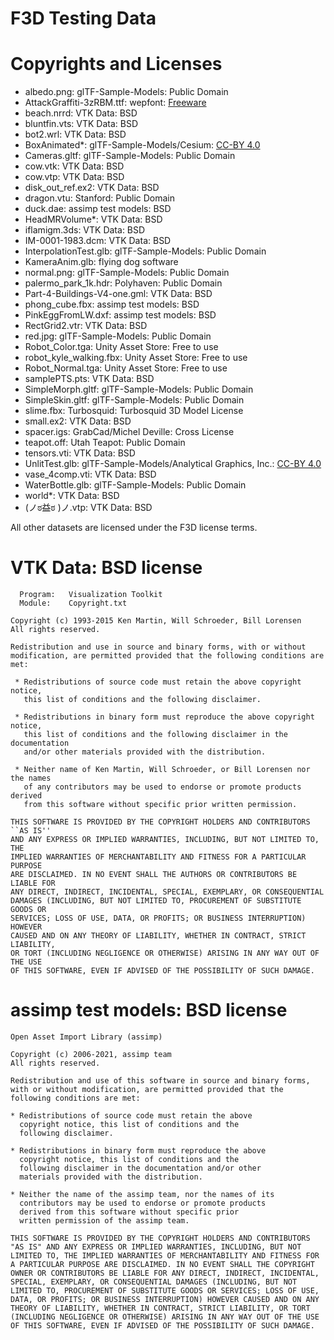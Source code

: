 # F3D Testing Data

# Copyrights and Licenses

- albedo.png: glTF-Sample-Models: Public Domain
- AttackGraffiti-3zRBM.ttf: wepfont: [Freeware](https://www.fontspace.com/a-attack-graffiti-font-f45529)
- beach.nrrd: VTK Data: BSD
- bluntfin.vts: VTK Data: BSD
- bot2.wrl: VTK Data: BSD
- BoxAnimated*: glTF-Sample-Models/Cesium: [CC-BY 4.0](https://creativecommons.org/licenses/by/4.0/)
- Cameras.gltf: glTF-Sample-Models: Public Domain
- cow.vtk: VTK Data: BSD
- cow.vtp: VTK Data: BSD
- disk_out_ref.ex2: VTK Data: BSD
- dragon.vtu: Stanford: Public Domain
- duck.dae: assimp test models: BSD
- HeadMRVolume*: VTK Data: BSD
- iflamigm.3ds: VTK Data: BSD
- IM-0001-1983.dcm: VTK Data: BSD
- InterpolationTest.glb: glTF-Sample-Models: Public Domain
- KameraAnim.glb: flying dog software
- normal.png: glTF-Sample-Models: Public Domain
- palermo_park_1k.hdr: Polyhaven: Public Domain
- Part-4-Buildings-V4-one.gml: VTK Data: BSD
- phong_cube.fbx: assimp test models: BSD
- PinkEggFromLW.dxf: assimp test models: BSD
- RectGrid2.vtr: VTK Data: BSD
- red.jpg: glTF-Sample-Models: Public Domain
- Robot_Color.tga: Unity Asset Store: Free to use
- robot_kyle_walking.fbx: Unity Asset Store: Free to use
- Robot_Normal.tga: Unity Asset Store: Free to use
- samplePTS.pts: VTK Data: BSD
- SimpleMorph.gltf: glTF-Sample-Models: Public Domain
- SimpleSkin.gltf: glTF-Sample-Models: Public Domain
- slime.fbx: Turbosquid: Turbosquid 3D Model License
- small.ex2: VTK Data: BSD 
- spacer.igs: GrabCad/Michel Deville: Cross License
- teapot.off: Utah Teapot: Public Domain
- tensors.vti: VTK Data: BSD
- UnlitTest.glb: glTF-Sample-Models/Analytical Graphics, Inc.: [CC-BY 4.0](https://creativecommons.org/licenses/by/4.0/)
- vase_4comp.vti: VTK Data: BSD
- WaterBottle.glb: glTF-Sample-Models: Public Domain
- world*: VTK Data: BSD
- (ノಠ益ಠ )ノ.vtp: VTK Data: BSD

All other datasets are licensed under the F3D license terms.

# VTK Data: BSD license

```
  Program:   Visualization Toolkit
  Module:    Copyright.txt

Copyright (c) 1993-2015 Ken Martin, Will Schroeder, Bill Lorensen
All rights reserved.

Redistribution and use in source and binary forms, with or without
modification, are permitted provided that the following conditions are met:

 * Redistributions of source code must retain the above copyright notice,
   this list of conditions and the following disclaimer.

 * Redistributions in binary form must reproduce the above copyright notice,
   this list of conditions and the following disclaimer in the documentation
   and/or other materials provided with the distribution.

 * Neither name of Ken Martin, Will Schroeder, or Bill Lorensen nor the names
   of any contributors may be used to endorse or promote products derived
   from this software without specific prior written permission.

THIS SOFTWARE IS PROVIDED BY THE COPYRIGHT HOLDERS AND CONTRIBUTORS ``AS IS''
AND ANY EXPRESS OR IMPLIED WARRANTIES, INCLUDING, BUT NOT LIMITED TO, THE
IMPLIED WARRANTIES OF MERCHANTABILITY AND FITNESS FOR A PARTICULAR PURPOSE
ARE DISCLAIMED. IN NO EVENT SHALL THE AUTHORS OR CONTRIBUTORS BE LIABLE FOR
ANY DIRECT, INDIRECT, INCIDENTAL, SPECIAL, EXEMPLARY, OR CONSEQUENTIAL
DAMAGES (INCLUDING, BUT NOT LIMITED TO, PROCUREMENT OF SUBSTITUTE GOODS OR
SERVICES; LOSS OF USE, DATA, OR PROFITS; OR BUSINESS INTERRUPTION) HOWEVER
CAUSED AND ON ANY THEORY OF LIABILITY, WHETHER IN CONTRACT, STRICT LIABILITY,
OR TORT (INCLUDING NEGLIGENCE OR OTHERWISE) ARISING IN ANY WAY OUT OF THE USE
OF THIS SOFTWARE, EVEN IF ADVISED OF THE POSSIBILITY OF SUCH DAMAGE.
```

# assimp test models: BSD license

```
Open Asset Import Library (assimp)

Copyright (c) 2006-2021, assimp team
All rights reserved.

Redistribution and use of this software in source and binary forms,
with or without modification, are permitted provided that the
following conditions are met:

* Redistributions of source code must retain the above
  copyright notice, this list of conditions and the
  following disclaimer.

* Redistributions in binary form must reproduce the above
  copyright notice, this list of conditions and the
  following disclaimer in the documentation and/or other
  materials provided with the distribution.

* Neither the name of the assimp team, nor the names of its
  contributors may be used to endorse or promote products
  derived from this software without specific prior
  written permission of the assimp team.

THIS SOFTWARE IS PROVIDED BY THE COPYRIGHT HOLDERS AND CONTRIBUTORS
"AS IS" AND ANY EXPRESS OR IMPLIED WARRANTIES, INCLUDING, BUT NOT
LIMITED TO, THE IMPLIED WARRANTIES OF MERCHANTABILITY AND FITNESS FOR
A PARTICULAR PURPOSE ARE DISCLAIMED. IN NO EVENT SHALL THE COPYRIGHT
OWNER OR CONTRIBUTORS BE LIABLE FOR ANY DIRECT, INDIRECT, INCIDENTAL,
SPECIAL, EXEMPLARY, OR CONSEQUENTIAL DAMAGES (INCLUDING, BUT NOT
LIMITED TO, PROCUREMENT OF SUBSTITUTE GOODS OR SERVICES; LOSS OF USE,
DATA, OR PROFITS; OR BUSINESS INTERRUPTION) HOWEVER CAUSED AND ON ANY
THEORY OF LIABILITY, WHETHER IN CONTRACT, STRICT LIABILITY, OR TORT
(INCLUDING NEGLIGENCE OR OTHERWISE) ARISING IN ANY WAY OUT OF THE USE
OF THIS SOFTWARE, EVEN IF ADVISED OF THE POSSIBILITY OF SUCH DAMAGE.
```
